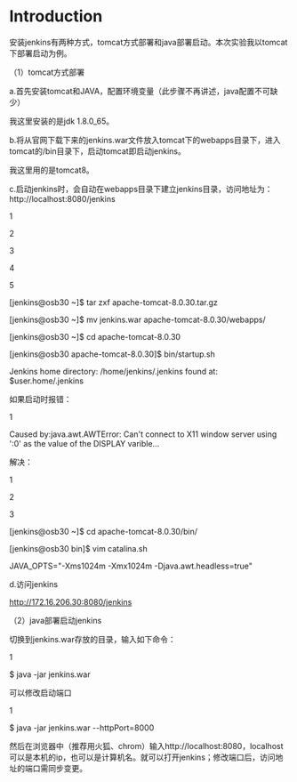 # Introduction

安装jenkins有两种方式，tomcat方式部署和java部署启动。本次实验我以tomcat下部署启动为例。



（1）tomcat方式部署



a.首先安装tomcat和JAVA，配置环境变量（此步骤不再讲述，java配置不可缺少）



我这里安装的是jdk 1.8.0\_65。



 



b.将从官网下载下来的jenkins.war文件放入tomcat下的webapps目录下，进入tomcat的/bin目录下，启动tomcat即启动jenkins。



我这里用的是tomcat8。



 



c.启动jenkins时，会自动在webapps目录下建立jenkins目录，访问地址为：http://localhost:8080/jenkins



1

2

3

4

5

\[jenkins@osb30 ~\]$ tar zxf apache-tomcat-8.0.30.tar.gz

\[jenkins@osb30 ~\]$ mv jenkins.war apache-tomcat-8.0.30/webapps/

\[jenkins@osb30 ~\]$ cd apache-tomcat-8.0.30

\[jenkins@osb30 apache-tomcat-8.0.30\]$ bin/startup.sh

Jenkins home directory: /home/jenkins/.jenkins found at: $user.home/.jenkins

如果启动时报错：



1

Caused by:java.awt.AWTError: Can't connect to X11 window server using ':0' as the value of the DISPLAY varible...

解决：



1

2

3

\[jenkins@osb30 ~\]$ cd apache-tomcat-8.0.30/bin/

\[jenkins@osb30 bin\]$ vim catalina.sh

JAVA\_OPTS="-Xms1024m -Xmx1024m -Djava.awt.headless=true"

 



d.访问jenkins



http://172.16.206.30:8080/jenkins



 



（2）java部署启动jenkins



切换到jenkins.war存放的目录，输入如下命令：



1

$ java -jar jenkins.war

可以修改启动端口



1

$ java -jar jenkins.war --httpPort=8000

然后在浏览器中（推荐用火狐、chrom）输入http://localhost:8080，localhost可以是本机的ip，也可以是计算机名。就可以打开jenkins；修改端口后，访问地址的端口需同步变更。

